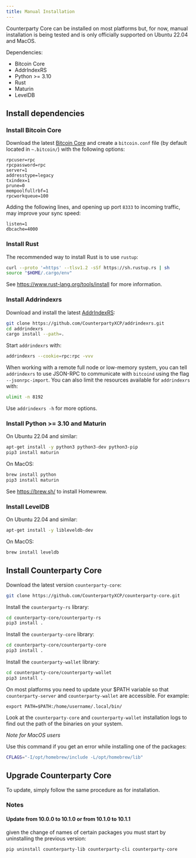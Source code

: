 ```yaml
---
title: Manual Installation
---
```


Counterparty Core can be installed on most platforms but, for now, manual installation is being tested and is only officially supported on Ubuntu 22.04 and MacOS.

Dependencies:

- Bitcoin Core
- AddrIndexRS
- Python >= 3.10
- Rust
- Maturin
- LevelDB

## Install dependencies

### Install Bitcoin Core

Download the latest [Bitcoin Core](https://github.com/bitcoin/bitcoin/releases) and create
a `bitcoin.conf` file (by default located in `~.bitcoin/`) with the following options:

```
rpcuser=rpc
rpcpassword=rpc
server=1
addresstype=legacy
txindex=1
prune=0
mempoolfullrbf=1
rpcworkqueue=100
```

Adding the following lines, and opening up port `8333` to incoming traffic, may improve your sync speed:

```
listen=1
dbcache=4000
```

### Install Rust

The recommended way to install Rust is to use `rustup`:

```bash
curl --proto '=https' --tlsv1.2 -sSf https://sh.rustup.rs | sh
source "$HOME/.cargo/env"
```

See https://www.rust-lang.org/tools/install for more information.


### Install Addrindexrs

Download and install the latest [AddrIndexRS](https://github.com/CounterpartyXCP/addrindexrs):

```bash
git clone https://github.com/CounterpartyXCP/addrindexrs.git
cd addrindexrs
cargo install --path=.
```

Start `addrindexrs` with:

```bash
addrindexrs --cookie=rpc:rpc -vvv
```

When working with a remote full node or low-memory system, you can tell `addrindexrs` to use JSON-RPC to communicate with `bitcoind` using the flag `--jsonrpc-import`.
You can also limit the resources available for `addrindexrs` with:

```bash
ulimit -n 8192
```

Use `addrindexrs -h` for more options.

### Install Python >= 3.10 and Maturin

On Ubuntu 22.04 and similar:

```bash
apt-get install -y python3 python3-dev python3-pip
pip3 install maturin
```

On MacOS:

```bash
brew install python
pip3 install maturin
```

See https://brew.sh/ to install Homewrew.


### Install LevelDB

On Ubuntu 22.04 and similar:

```bash
apt-get install -y libleveldb-dev
```

On MacOS:

```bash
brew install leveldb
```

## Install Counterparty Core

Download the latest version `counterparty-core`:

```bash
git clone https://github.com/CounterpartyXCP/counterparty-core.git
```

Install the `counterparty-rs` library:

```bash
cd counterparty-core/counterparty-rs
pip3 install .
```

Install the `counterparty-core` library:

```bash
cd counterparty-core/counterparty-core
pip3 install .
```

Install the `counterparty-wallet` library:

```bash
cd counterparty-core/counterparty-wallet
pip3 install .
```

On most platforms you need to update your $PATH variable so that `counterparty-server` and `counterparty-wallet` are accessible. For example:

```
export PATH=$PATH:/home/username/.local/bin/
```
Look at the `counterparty-core` and `counterparty-wallet` installation logs to find out the path of the binaries on your system.

*Note for MacOS users*

Use this command if you get an error while installing one of the packages:

```bash
CFLAGS="-I/opt/homebrew/include -L/opt/homebrew/lib"
```

## Upgrade Counterparty Core

To update, simply follow the same procedure as for installation.

### Notes

#### Update from 10.0.0 to 10.1.0 or from 10.1.0 to 10.1.1

given the change of names of certain packages you must start by uninstalling the previous version:

```
pip uninstall counterparty-lib counterparty-cli counterparty-core
```